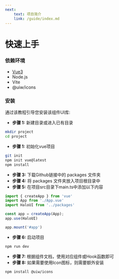 ```yaml
---
next:
    text: 项目简介
    link: /guide/index.md
---
```


# 快速上手
### 依赖环境
 * [Vue3](https://cn.vuejs.org/)
 * Node.js
 * Vite
 * @uiw/icons

### 安装
通过该教程引导您安装该组件UI库:

 *  **步骤 1:** 新建目录或进入已有目录
```sh
mkdir project
cd project
```
 *  **步骤 1:** 初始化vue项目
```sh
git init
npm init vue@latest
npm install
```
 *  **步骤 3:** 下载Github链接中的 packages 文件夹
 *  **步骤 4:** 将 packages 文件夹放入项目根目录中
 *  **步骤 5:** 在项目src目录下main.ts中添加以下内容
```js
import { createApp } from 'vue'
import App from './App.vue'
import HaloUI from '../packages'

const app = createApp(App);
app.use(HaloUI)

app.mount('#app')
```
 *  **步骤 6:** 启动项目
```sh
npm run dev
```
 *  **步骤 7:** 根据组件文档，使用对应组件或Hook函数即可
 *  **步骤 8:** 如果需要使用Icon图标，则需要额外安装
```sh
npm install @uiw/icons
```
